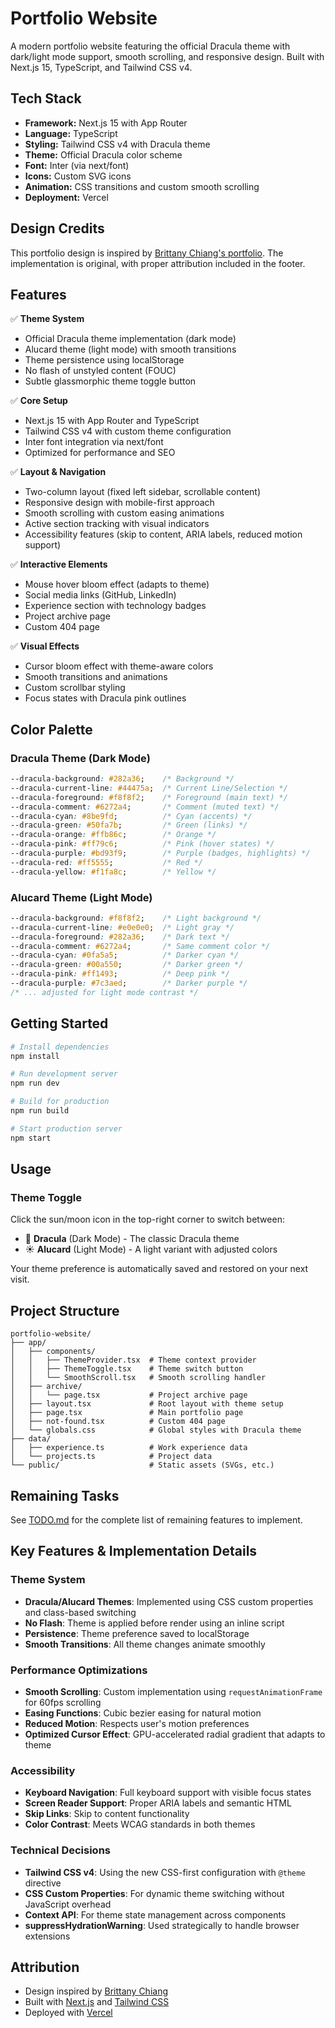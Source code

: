 # Portfolio Website

A modern portfolio website featuring the official Dracula theme with dark/light mode support, smooth scrolling, and responsive design. Built with Next.js 15, TypeScript, and Tailwind CSS v4.

## Tech Stack

- **Framework:** Next.js 15 with App Router
- **Language:** TypeScript
- **Styling:** Tailwind CSS v4 with Dracula theme
- **Theme:** Official Dracula color scheme
- **Font:** Inter (via next/font)
- **Icons:** Custom SVG icons
- **Animation:** CSS transitions and custom smooth scrolling
- **Deployment:** Vercel

## Design Credits

This portfolio design is inspired by [Brittany Chiang's portfolio](https://brittanychiang.com). The implementation is original, with proper attribution included in the footer.

## Features

✅ **Theme System**
- Official Dracula theme implementation (dark mode)
- Alucard theme (light mode) with smooth transitions
- Theme persistence using localStorage
- No flash of unstyled content (FOUC)
- Subtle glassmorphic theme toggle button

✅ **Core Setup**
- Next.js 15 with App Router and TypeScript
- Tailwind CSS v4 with custom theme configuration
- Inter font integration via next/font
- Optimized for performance and SEO

✅ **Layout & Navigation**
- Two-column layout (fixed left sidebar, scrollable content)
- Responsive design with mobile-first approach
- Smooth scrolling with custom easing animations
- Active section tracking with visual indicators
- Accessibility features (skip to content, ARIA labels, reduced motion support)

✅ **Interactive Elements**
- Mouse hover bloom effect (adapts to theme)
- Social media links (GitHub, LinkedIn)
- Experience section with technology badges
- Project archive page
- Custom 404 page

✅ **Visual Effects**
- Cursor bloom effect with theme-aware colors
- Smooth transitions and animations
- Custom scrollbar styling
- Focus states with Dracula pink outlines

## Color Palette

### Dracula Theme (Dark Mode)
```css
--dracula-background: #282a36;    /* Background */
--dracula-current-line: #44475a;  /* Current Line/Selection */
--dracula-foreground: #f8f8f2;    /* Foreground (main text) */
--dracula-comment: #6272a4;       /* Comment (muted text) */
--dracula-cyan: #8be9fd;          /* Cyan (accents) */
--dracula-green: #50fa7b;         /* Green (links) */
--dracula-orange: #ffb86c;        /* Orange */
--dracula-pink: #ff79c6;          /* Pink (hover states) */
--dracula-purple: #bd93f9;        /* Purple (badges, highlights) */
--dracula-red: #ff5555;           /* Red */
--dracula-yellow: #f1fa8c;        /* Yellow */
```

### Alucard Theme (Light Mode)
```css
--dracula-background: #f8f8f2;    /* Light background */
--dracula-current-line: #e0e0e0;  /* Light gray */
--dracula-foreground: #282a36;    /* Dark text */
--dracula-comment: #6272a4;       /* Same comment color */
--dracula-cyan: #0fa5a5;          /* Darker cyan */
--dracula-green: #00a550;         /* Darker green */
--dracula-pink: #ff1493;          /* Deep pink */
--dracula-purple: #7c3aed;        /* Darker purple */
/* ... adjusted for light mode contrast */
```

## Getting Started

```bash
# Install dependencies
npm install

# Run development server
npm run dev

# Build for production
npm run build

# Start production server
npm start
```

## Usage

### Theme Toggle
Click the sun/moon icon in the top-right corner to switch between:
- 🌙 **Dracula** (Dark Mode) - The classic Dracula theme
- ☀️ **Alucard** (Light Mode) - A light variant with adjusted colors

Your theme preference is automatically saved and restored on your next visit.

## Project Structure

```
portfolio-website/
├── app/
│   ├── components/
│   │   ├── ThemeProvider.tsx  # Theme context provider
│   │   ├── ThemeToggle.tsx    # Theme switch button
│   │   └── SmoothScroll.tsx   # Smooth scrolling handler
│   ├── archive/
│   │   └── page.tsx           # Project archive page
│   ├── layout.tsx             # Root layout with theme setup
│   ├── page.tsx               # Main portfolio page
│   ├── not-found.tsx          # Custom 404 page
│   └── globals.css            # Global styles with Dracula theme
├── data/
│   ├── experience.ts          # Work experience data
│   └── projects.ts            # Project data
└── public/                    # Static assets (SVGs, etc.)
```

## Remaining Tasks

See [TODO.md](./TODO.md) for the complete list of remaining features to implement.

## Key Features & Implementation Details

### Theme System
- **Dracula/Alucard Themes**: Implemented using CSS custom properties and class-based switching
- **No Flash**: Theme is applied before render using an inline script
- **Persistence**: Theme preference saved to localStorage
- **Smooth Transitions**: All theme changes animate smoothly

### Performance Optimizations
- **Smooth Scrolling**: Custom implementation using `requestAnimationFrame` for 60fps scrolling
- **Easing Functions**: Cubic bezier easing for natural motion
- **Reduced Motion**: Respects user's motion preferences
- **Optimized Cursor Effect**: GPU-accelerated radial gradient that adapts to theme

### Accessibility
- **Keyboard Navigation**: Full keyboard support with visible focus states
- **Screen Reader Support**: Proper ARIA labels and semantic HTML
- **Skip Links**: Skip to content functionality
- **Color Contrast**: Meets WCAG standards in both themes

### Technical Decisions
- **Tailwind CSS v4**: Using the new CSS-first configuration with `@theme` directive
- **CSS Custom Properties**: For dynamic theme switching without JavaScript overhead
- **Context API**: For theme state management across components
- **suppressHydrationWarning**: Used strategically to handle browser extensions

## Attribution

- Design inspired by [Brittany Chiang](https://brittanychiang.com)
- Built with [Next.js](https://nextjs.org/) and [Tailwind CSS](https://tailwindcss.com/)
- Deployed with [Vercel](https://vercel.com/)